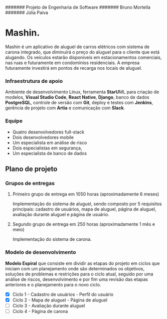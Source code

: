 ####### Projeto de Engenharia de Software
####### Bruno Mortella
####### Júlia Paiva

# Mashin.
 Mashin é um aplicativo de aluguel de carros elétricos com sistema de carona integrado, que diminuirá o preço do aluguel para o cliente que está alugando. Os veículos estarão disponíveis em estacionamentos comerciais, nas ruas e futuramente em condomínios residenciais. A empresa futuramente investirá em pontos de recarga nos locais de aluguel.

### Infraestrutura de apoio
Ambiente de desenvolvimento Linux, ferramenta **StarU**ML para criação de modelos, **Visual Studio Code**, **React Native**, **Django**, banco de dados **PostgreSQL**, controle de versão com **Git**, deploy e testes com **Jenkins**, gerência de projeto com **Artia** e comunicação com **Slack**.

###	Equipe
- Quatro desenvolvedores full-stack
- Dois desenvolvedores mobile
- Um especialista em análise de risco
- Dois especialistas em segurança,
- Um especialista de banco de dados 

## Plano de projeto

### Grupos de entregas 
1. Primeiro grupo de entrega em 1050 horas (aproximadamente 6 meses)

    Implementação do sistema de aluguel, sendo composto por 5 requisitos principais: cadastro de usuários, mapa de aluguel, página de aluguel, avaliação durante aluguel e página de usuário. 

2. Segundo grupo de entrega em 250 horas (aproximadamente 1 mês e meio)

    Implementação do sistema de carona.

### Modelo de desenvolvimento
**Modelo Espiral** que consiste em dividir as etapas do projeto em ciclos que iniciam com um planejamento onde são determinados os objetivos, soluções de problemas e restrições para o ciclo atual, seguido por uma análise de riscos, desenvolvimento e por fim uma revisão das etapas anteriores e o planejamento para o novo ciclo.

- [x] Ciclo 1
      - Cadastro de usuários
      -	Perfil do usuário
- [x] Ciclo 2
      - Mapa de aluguel
      - Página de aluguel
- [ ] Ciclo 3
      - Avaliação durante aluguel
- [ ] Ciclo 4
      - Página de carona
